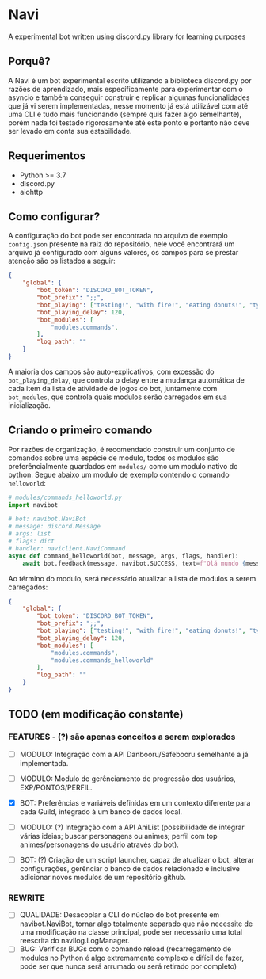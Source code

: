 # Navi
A experimental bot written using discord.py library for learning purposes

## Porquê?

A Navi é um bot experimental escrito utilizando a biblioteca discord.py por razões de aprendizado, mais específicamente para experimentar com o asyncio e também conseguir construir e replicar algumas funcionalidades que já vi serem implementadas, nesse momento já está utilizável com até uma CLI e tudo mais funcionando (sempre quis fazer algo semelhante), porém nada foi testado rigorosamente até este ponto e portanto não deve ser levado em conta sua estabilidade.

## Requerimentos

* Python >= 3.7
* discord.py
* aiohttp

## Como configurar?

A configuração do bot pode ser encontrada no arquivo de exemplo `config.json` presente na raiz do repositório, nele você encontrará um arquivo já configurado com alguns valores, os campos para se prestar atenção são os listados a seguir:

```json
{
    "global": {
		"bot_token": "DISCORD_BOT_TOKEN",
		"bot_prefix": ";;",
		"bot_playing": ["testing!", "with fire!", "eating donuts!", "typing ;;"],
		"bot_playing_delay": 120,
		"bot_modules": [
			"modules.commands", 
		],
		"log_path": ""
	}
}
```

A maioria dos campos são auto-explicativos, com excessão do `bot_playing_delay`, que controla o delay entre a mudança automática de cada item da lista de atividade de jogos do bot, juntamente com `bot_modules`, que controla quais modulos serão carregados em sua inicialização.

## Criando o primeiro comando

Por razões de organização, é recomendado construir um conjunto de comandos sobre uma espécie de modulo, todos os modulos são preferêncialmente guardados em `modules/` como um modulo nativo do python. Segue abaixo um modulo de exemplo contendo o comando `helloworld`:

```py
# modules/commands_helloworld.py
import navibot

# bot: navibot.NaviBot
# message: discord.Message
# args: list
# flags: dict
# handler: naviclient.NaviCommand
async def command_helloworld(bot, message, args, flags, handler):
    await bot.feedback(message, navibot.SUCCESS, text=f"Olá mundo {message.author.name}!")

```

Ao término do modulo, será necessário atualizar a lista de modulos a serem carregados:

```json
{
    "global": {
		"bot_token": "DISCORD_BOT_TOKEN",
		"bot_prefix": ";;",
		"bot_playing": ["testing!", "with fire!", "eating donuts!", "typing ;;"],
		"bot_playing_delay": 120,
		"bot_modules": [
			"modules.commands", 
			"modules.commands_helloworld"
		],
		"log_path": ""
	}
}
```

## TODO (em modificação constante)

### FEATURES - (?) são apenas conceitos a serem explorados

- [ ] MODULO: Integração com a API Danbooru/Safebooru semelhante a já implementada.
- [ ] MODULO: Modulo de gerênciamento de progressão dos usuários, EXP/PONTOS/PERFIL.
- [x] BOT: Preferências e variáveis definidas em um contexto diferente para cada Guild, integrado à um banco de dados local.

- [ ] MODULO: (?) Integração com a API AniList (possibilidade de integrar várias ideias; buscar personagens ou animes; perfil com top animes/personagens do usuário através do bot).
- [ ] BOT: (?) Criação de um script launcher, capaz de atualizar o bot, alterar configurações, gerênciar o banco de dados relacionado e inclusive adicionar novos modulos de um repositório github.

### REWRITE

- [ ] QUALIDADE: Desacoplar a CLI do núcleo do bot presente em navibot.NaviBot, tornar algo totalmente separado que não necessite de uma modificação na classe principal, pode ser necessário uma total reescrita do navilog.LogManager.
- [ ] BUG: Verificar BUGs com o comando reload (recarregamento de modulos no Python é algo extremamente complexo e difícil de fazer, pode ser que nunca será arrumado ou será retirado por completo)